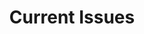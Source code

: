 ---
title: "Current Issues"
icon: "icon twa-newspaper"
url: austin/issues
weight: 20
description: >
    Learn what you can do today to improve Austin for tomorrow.
---